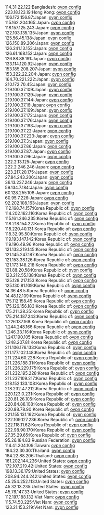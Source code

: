 114.31.22.122:Bangladesh: [ovpn config](vpn/114_31_22_122.ovpn)  
223.18.123.19:Hong Kong: [ovpn config](vpn/223_18_123_19.ovpn)  
106.172.156.87:Japan: [ovpn config](vpn/106_172_156_87.ovpn)  
115.162.204.165:Japan: [ovpn config](vpn/115_162_204_165.ovpn)  
118.157.125.243:Japan: [ovpn config](vpn/118_157_125_243.ovpn)  
122.103.135.135:Japan: [ovpn config](vpn/122_103_135_135.ovpn)  
125.56.45.138:Japan: [ovpn config](vpn/125_56_45_138.ovpn)  
126.150.89.206:Japan: [ovpn config](vpn/126_150_89_206.ovpn)  
126.241.13.153:Japan: [ovpn config](vpn/126_241_13_153.ovpn)  
126.61.168.152:Japan: [ovpn config](vpn/126_61_168_152.ovpn)  
126.88.88.191:Japan: [ovpn config](vpn/126_88_88_191.ovpn)  
133.114.120.92:Japan: [ovpn config](vpn/133_114_120_92.ovpn)  
153.185.208.207:Japan: [ovpn config](vpn/153_185_208_207.ovpn)  
153.222.22.204:Japan: [ovpn config](vpn/153_222_22_204.ovpn)  
164.70.221.222:Japan: [ovpn config](vpn/164_70_221_222.ovpn)  
210.172.70.45:Japan: [ovpn config](vpn/210_172_70_45.ovpn)  
219.100.37.109:Japan: [ovpn config](vpn/219_100_37_109.ovpn)  
219.100.37.129:Japan: [ovpn config](vpn/219_100_37_129.ovpn)  
219.100.37.144:Japan: [ovpn config](vpn/219_100_37_144.ovpn)  
219.100.37.16:Japan: [ovpn config](vpn/219_100_37_16.ovpn)  
219.100.37.169:Japan: [ovpn config](vpn/219_100_37_169.ovpn)  
219.100.37.172:Japan: [ovpn config](vpn/219_100_37_172.ovpn)  
219.100.37.176:Japan: [ovpn config](vpn/219_100_37_176.ovpn)  
219.100.37.193:Japan: [ovpn config](vpn/219_100_37_193.ovpn)  
219.100.37.22:Japan: [ovpn config](vpn/219_100_37_22.ovpn)  
219.100.37.223:Japan: [ovpn config](vpn/219_100_37_223.ovpn)  
219.100.37.3:Japan: [ovpn config](vpn/219_100_37_3.ovpn)  
219.100.37.86:Japan: [ovpn config](vpn/219_100_37_86.ovpn)  
219.100.37.87:Japan: [ovpn config](vpn/219_100_37_87.ovpn)  
219.100.37.96:Japan: [ovpn config](vpn/219_100_37_96.ovpn)  
222.2.13.125:Japan: [ovpn config](vpn/222_2_13_125.ovpn)  
222.2.246.246:Japan: [ovpn config](vpn/222_2_246_246.ovpn)  
223.217.20.175:Japan: [ovpn config](vpn/223_217_20_175.ovpn)  
27.84.243.206:Japan: [ovpn config](vpn/27_84_243_206.ovpn)  
36.13.237.246:Japan: [ovpn config](vpn/36_13_237_246.ovpn)  
59.134.7.184:Japan: [ovpn config](vpn/59_134_7_184.ovpn)  
60.128.255.108:Japan: [ovpn config](vpn/60_128_255_108.ovpn)  
60.95.7.226:Japan: [ovpn config](vpn/60_95_7_226.ovpn)  
92.202.108.163:Japan: [ovpn config](vpn/92_202_108_163.ovpn)  
112.168.74.157:Korea Republic of: [ovpn config](vpn/112_168_74_157.ovpn)  
114.202.162.116:Korea Republic of: [ovpn config](vpn/114_202_162_116.ovpn)  
115.161.246.235:Korea Republic of: [ovpn config](vpn/115_161_246_235.ovpn)  
118.218.154.22:Korea Republic of: [ovpn config](vpn/118_218_154_22.ovpn)  
118.220.40.131:Korea Republic of: [ovpn config](vpn/118_220_40_131.ovpn)  
118.32.95.50:Korea Republic of: [ovpn config](vpn/118_32_95_50.ovpn)  
119.193.147.142:Korea Republic of: [ovpn config](vpn/119_193_147_142.ovpn)  
119.196.49.96:Korea Republic of: [ovpn config](vpn/119_196_49_96.ovpn)  
121.133.219.145:Korea Republic of: [ovpn config](vpn/121_133_219_145.ovpn)  
121.145.247.187:Korea Republic of: [ovpn config](vpn/121_145_247_187.ovpn)  
121.153.38.126:Korea Republic of: [ovpn config](vpn/121_153_38_126.ovpn)  
121.173.148.218:Korea Republic of: [ovpn config](vpn/121_173_148_218.ovpn)  
121.88.20.58:Korea Republic of: [ovpn config](vpn/121_88_20_58.ovpn)  
123.212.55.138:Korea Republic of: [ovpn config](vpn/123_212_55_138.ovpn)  
125.128.217.153:Korea Republic of: [ovpn config](vpn/125_128_217_153.ovpn)  
125.130.81.109:Korea Republic of: [ovpn config](vpn/125_130_81_109.ovpn)  
14.36.48.5:Korea Republic of: [ovpn config](vpn/14_36_48_5.ovpn)  
14.48.12.109:Korea Republic of: [ovpn config](vpn/14_48_12_109.ovpn)  
175.112.158.45:Korea Republic of: [ovpn config](vpn/175_112_158_45.ovpn)  
175.126.156.183:Korea Republic of: [ovpn config](vpn/175_126_156_183.ovpn)  
175.211.38.35:Korea Republic of: [ovpn config](vpn/175_211_38_35.ovpn)  
175.214.187.243:Korea Republic of: [ovpn config](vpn/175_214_187_243.ovpn)  
1.226.137.168:Korea Republic of: [ovpn config](vpn/1_226_137_168.ovpn)  
1.244.248.166:Korea Republic of: [ovpn config](vpn/1_244_248_166.ovpn)  
1.246.33.116:Korea Republic of: [ovpn config](vpn/1_246_33_116.ovpn)  
1.247.190.105:Korea Republic of: [ovpn config](vpn/1_247_190_105.ovpn)  
1.248.207.81:Korea Republic of: [ovpn config](vpn/1_248_207_81.ovpn)  
211.106.176.133:Korea Republic of: [ovpn config](vpn/211_106_176_133.ovpn)  
211.177.102.148:Korea Republic of: [ovpn config](vpn/211_177_102_148.ovpn)  
211.224.60.228:Korea Republic of: [ovpn config](vpn/211_224_60_228.ovpn)  
211.226.188.31:Korea Republic of: [ovpn config](vpn/211_226_188_31.ovpn)  
211.226.229.175:Korea Republic of: [ovpn config](vpn/211_226_229_175.ovpn)  
211.232.195.228:Korea Republic of: [ovpn config](vpn/211_232_195_228.ovpn)  
211.237.109.217:Korea Republic of: [ovpn config](vpn/211_237_109_217.ovpn)  
218.152.133.108:Korea Republic of: [ovpn config](vpn/218_152_133_108.ovpn)  
218.232.47.212:Korea Republic of: [ovpn config](vpn/218_232_47_212.ovpn)  
220.123.0.231:Korea Republic of: [ovpn config](vpn/220_123_0_231.ovpn)  
220.81.26.105:Korea Republic of: [ovpn config](vpn/220_81_26_105.ovpn)  
220.84.88.108:Korea Republic of: [ovpn config](vpn/220_84_88_108.ovpn)  
220.88.78.90:Korea Republic of: [ovpn config](vpn/220_88_78_90.ovpn)  
221.155.131.162:Korea Republic of: [ovpn config](vpn/221_155_131_162.ovpn)  
222.109.127.236:Korea Republic of: [ovpn config](vpn/222_109_127_236.ovpn)  
222.118.11.62:Korea Republic of: [ovpn config](vpn/222_118_11_62.ovpn)  
222.98.90.170:Korea Republic of: [ovpn config](vpn/222_98_90_170.ovpn)  
27.35.29.65:Korea Republic of: [ovpn config](vpn/27_35_29_65.ovpn)  
95.26.184.83:Russian Federation: [ovpn config](vpn/95_26_184_83.ovpn)  
114.41.204.109:Taiwan: [ovpn config](vpn/114_41_204_109.ovpn)  
184.22.30.30:Thailand: [ovpn config](vpn/184_22_30_30.ovpn)  
184.22.88.206:Thailand: [ovpn config](vpn/184_22_88_206.ovpn)  
161.202.144.236:United States: [ovpn config](vpn/161_202_144_236.ovpn)  
172.107.219.42:United States: [ovpn config](vpn/172_107_219_42.ovpn)  
198.13.36.179:United States: [ovpn config](vpn/198_13_36_179.ovpn)  
208.94.244.242:United States: [ovpn config](vpn/208_94_244_242.ovpn)  
45.254.252.113:United States: [ovpn config](vpn/45_254_252_113.ovpn)  
45.32.13.235:United States: [ovpn config](vpn/45_32_13_235.ovpn)  
45.76.147.33:United States: [ovpn config](vpn/45_76_147_33.ovpn)  
112.197.188.132:Viet Nam: [ovpn config](vpn/112_197_188_132.ovpn)  
115.74.50.225:Viet Nam: [ovpn config](vpn/115_74_50_225.ovpn)  
123.21.153.219:Viet Nam: [ovpn config](vpn/123_21_153_219.ovpn)  
